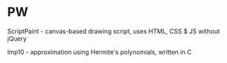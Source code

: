 PW
==
ScriptPaint - canvas-based drawing script, uses HTML, CSS $ JS without jQuery

lmp10 - approximation using Hermite's polynomials, written in C
